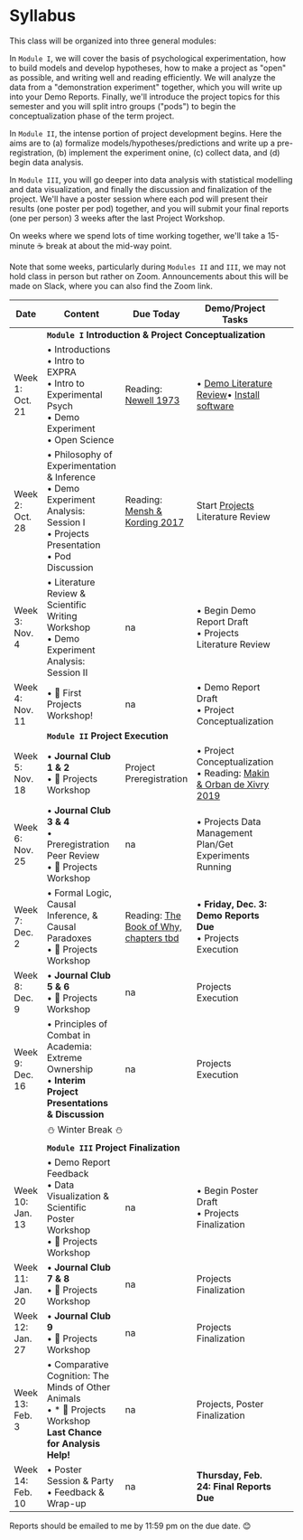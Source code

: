 # Syllabus

This class will be organized into three general modules: 

In `Module I`, we will cover the basis of psychological experimentation, how to build models and develop hypotheses, how to make a project as "open" as possible, and writing well and reading efficiently. We will analyze the data from a "demonstration experiment" together, which you will write up into your Demo Reports. Finally, we'll introduce the project topics for this semester and you will split intro groups ("pods") to begin the conceptualization phase of the term project. 

In `Module II`, the intense portion of project development begins. Here the aims are to (a) formalize models/hypotheses/predictions and write up a pre-registration, (b) implement the experiment onine, (c) collect data, and (d) begin data analysis. 

In `Module III`, you will go deeper into data analysis with statistical modelling and data visualization, and finally the discussion and finalization of the project. We'll have a poster session where each pod will present their results (one poster per pod) together, and you will submit your final reports (one per person) 3 weeks after the last Project Workshop. 

On weeks where we spend lots of time working together, we'll take a 15-minute ☕ break at about the mid-way point. 

Note that some weeks, particularly during `Modules II` and `III`, we may not hold class in person but rather on Zoom. Announcements about this will be made on Slack, where you can also find the Zoom link.


| Date   | Content   |  Due Today | Demo/Project Tasks |
|--------------|-----------|------------|------------|
|<td colspan=4>**`Module I`  Introduction & Project Conceptualization** |
| Week 1: Oct. 21 |• Introductions<br>• Intro to EXPRA<br>• Intro to Experimental Psych<br>• Demo Experiment<br>• Open Science |  Reading: [Newell 1973](https://github.com/avakiai/expra_winter2021-2022/blob/master/assigned_readings/Newell_20%20Questions.pdf)  |  • [Demo Literature Review](https://github.com/avakiai/yanny-laurel-demo)• [Install software](https://avakiai.github.io/expra_winter2021-2022/setup.html) |
| Week 2: Oct. 28 |• Philosophy of Experimentation & Inference<br>• Demo Experiment Analysis: Session I<br>• Projects Presentation<br>• Pod Discussion<br>| Reading: [Mensh & Kording 2017](https://github.com/avakiai/expra_winter2021-2022/blob/master/assigned_readings/Mensh%26Kording_Ten%20simple%20rules%20for%20structuring%20papers.pdf) | Start [Projects](https://avakiai.github.io/expra_winter2021-2022/projects.html) Literature Review | 
| Week 3: Nov. 4 |• Literature Review & Scientific Writing Workshop<br>• Demo Experiment Analysis: Session II | na | • Begin Demo Report Draft<br>• Projects Literature Review | 
| Week 4: Nov. 11 |• 🚀 First Projects Workshop! | na |• Demo Report Draft<br>• Project Conceptualization | 
|<td colspan=4>**`Module II`  Project Execution** |
| Week 5: Nov. 18 |• **Journal Club 1 & 2**<br>• 🚀 Projects Workshop  | Project Preregistration |• Project Conceptualization<br>• Reading: [Makin & Orban de Xivry 2019](https://github.com/avakiai/expra_winter2021-2022/blob/master/assigned_readings/Makin%26OrbandeXivry_Ten%20common%20statistical%20mistakes.pdf) |
| Week 6: Nov. 25 |• **Journal Club 3 & 4**<br>• Preregistration Peer Review<br>• 🚀 Projects Workshop | na |• Projects Data Management Plan/Get Experiments Running |
| Week 7: Dec. 2 |• Formal Logic, Causal Inference, & Causal Paradoxes<br>• 🚀 Projects Workshop  | Reading: [The Book of Why, chapters tbd]() |• **Friday, Dec. 3: Demo Reports Due**<br>• Projects Execution |
| Week 8: Dec. 9 |• **Journal Club 5 & 6**<br>• 🚀 Projects Workshop | na | Projects Execution | 
| Week 9: Dec. 16 |• Principles of Combat in Academia: Extreme Ownership<br>• **Interim Project Presentations & Discussion** | na | Projects Execution |
|<td colspan=4> ⛄ Winter Break ⛄ |
|<td colspan=4>**`Module III`  Project Finalization** |
| Week 10: Jan. 13 |• Demo Report Feedback<br>• Data Visualization & Scientific Poster Workshop<br>• 🚀 Projects Workshop  | na  |• Begin Poster Draft<br>• Projects Finalization |
| Week 11: Jan. 20 |• **Journal Club 7 & 8**<br>• 🚀 Projects Workshop | na | Projects Finalization |
| Week 12: Jan. 27 |• **Journal Club 9**<br>• 🚀 Projects Workshop | na | Projects Finalization | 
| Week 13: Feb. 3 |• Comparative Cognition: The Minds of Other Animals<br>• * 🚀 Projects Workshop<br>**Last Chance for Analysis Help!** | na | Projects, Poster Finalization |
| Week 14: Feb. 10 |• Poster Session & Party<br>• Feedback & Wrap-up | na |  **Thursday, Feb. 24: Final Reports Due** |


Reports should be emailed to me by 11:59 pm on the due date. 😊
